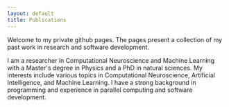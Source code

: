 ```yaml
---
layout: default
title: Publications
---
```


Welcome to my private github pages. The pages present a collection of my past work in research and software development.

I am a researcher in Computational Neuroscience and Machine Learning with a Master's degree in Physics and a PhD in natural sciences. My interests include various topics in Computational Neuroscience, Artificial Intelligence, and Machine Learning. I have a strong background in programming and experience in parallel computing and software development.
